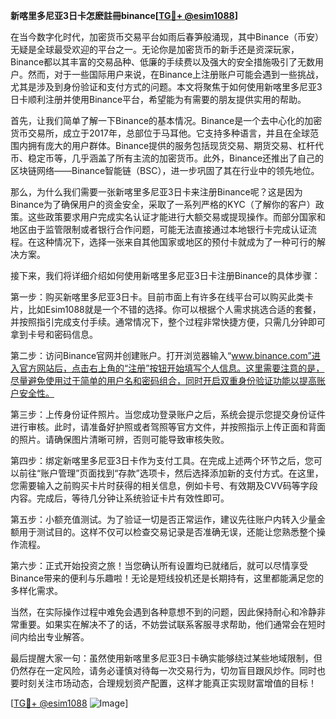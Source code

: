 **新喀里多尼亚3日卡怎麽註冊binance[[TG💪+ @esim1088](https://t.me/s/esim1088)]**

在当今数字化时代，加密货币交易平台如雨后春笋般涌现，其中Binance（币安）无疑是全球最受欢迎的平台之一。无论你是加密货币的新手还是资深玩家，Binance都以其丰富的交易品种、低廉的手续费以及强大的安全措施吸引了无数用户。然而，对于一些国际用户来说，在Binance上注册账户可能会遇到一些挑战，尤其是涉及到身份验证和支付方式的问题。本文将聚焦于如何使用新喀里多尼亚3日卡顺利注册并使用Binance平台，希望能为有需要的朋友提供实用的帮助。

首先，让我们简单了解一下Binance的基本情况。Binance是一个去中心化的加密货币交易所，成立于2017年，总部位于马耳他。它支持多种语言，并且在全球范围内拥有庞大的用户群体。Binance提供的服务包括现货交易、期货交易、杠杆代币、稳定币等，几乎涵盖了所有主流的加密货币。此外，Binance还推出了自己的区块链网络——Binance智能链（BSC），进一步巩固了其在行业中的领先地位。

那么，为什么我们需要一张新喀里多尼亚3日卡来注册Binance呢？这是因为Binance为了确保用户的资金安全，采取了一系列严格的KYC（了解你的客户）政策。这些政策要求用户完成实名认证才能进行大额交易或提现操作。而部分国家和地区由于监管限制或者银行合作问题，可能无法直接通过本地银行卡完成认证流程。在这种情况下，选择一张来自其他国家或地区的预付卡就成为了一种可行的解决方案。

接下来，我们将详细介绍如何使用新喀里多尼亚3日卡注册Binance的具体步骤：

第一步：购买新喀里多尼亚3日卡。目前市面上有许多在线平台可以购买此类卡片，比如Esim1088就是一个不错的选择。你可以根据个人需求挑选合适的套餐，并按照指引完成支付手续。通常情况下，整个过程非常快捷方便，只需几分钟即可拿到卡号和密码信息。

第二步：访问Binance官网并创建账户。打开浏览器输入“www.binance.com”进入官方网站后，点击右上角的“注册”按钮开始填写个人信息。这里需要注意的是，尽量避免使用过于简单的用户名和密码组合，同时开启双重身份验证功能以提高账户安全性。

第三步：上传身份证件照片。当您成功登录账户之后，系统会提示您提交身份证件进行审核。此时，请准备好护照或者驾照等官方文件，并按照指示上传正面和背面的照片。请确保图片清晰可辨，否则可能导致审核失败。

第四步：绑定新喀里多尼亚3日卡作为支付工具。在完成上述两个环节之后，您可以前往“账户管理”页面找到“存款”选项卡，然后选择添加新的支付方式。在这里，您需要输入之前购买卡片时获得的相关信息，例如卡号、有效期及CVV码等字段内容。完成后，等待几分钟让系统验证卡片有效性即可。

第五步：小额充值测试。为了验证一切是否正常运作，建议先往账户内转入少量金额用于测试目的。这样不仅可以检查交易记录是否准确无误，还能让您熟悉整个操作流程。

第六步：正式开始投资之旅！当您确认所有设置均已就绪后，就可以尽情享受Binance带来的便利与乐趣啦！无论是短线投机还是长期持有，这里都能满足您的多样化需求。

当然，在实际操作过程中难免会遇到各种意想不到的问题，因此保持耐心和冷静非常重要。如果实在解决不了的话，不妨尝试联系客服寻求帮助，他们通常会在短时间内给出专业解答。

最后提醒大家一句：虽然使用新喀里多尼亚3日卡确实能够绕过某些地域限制，但仍然存在一定风险，请务必谨慎对待每一次交易行为，切勿盲目跟风炒作。同时也要时刻关注市场动态，合理规划资产配置，这样才能真正实现财富增值的目标！

[[TG💪+ @esim1088](https://t.me/s/esim1088) ![Image](https://i.postimg.cc/4NQfJmqS/Snipaste-2025-05-13-00-14-12.png)]